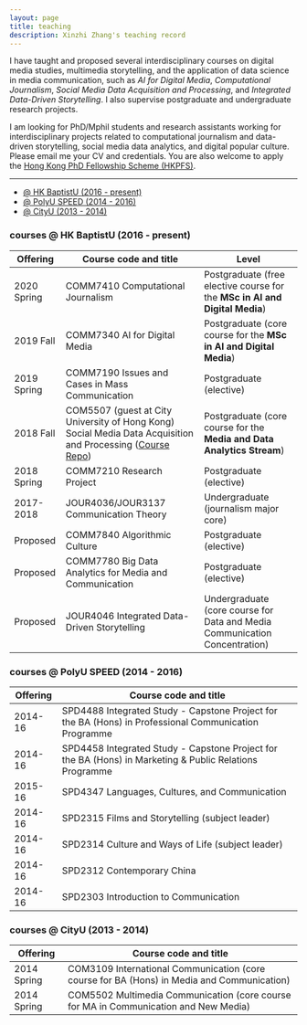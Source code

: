 ```yaml
---
layout: page
title: teaching
description: Xinzhi Zhang's teaching record
---
```


I have taught and proposed several interdisciplinary courses on digital media studies, multimedia storytelling, and the application of data science in media communication, such as *AI for Digital Media*, *Computational Journalism*, *Social Media Data Acquisition and Processing*, and *Integrated Data-Driven Storytelling*. I also supervise postgraduate and undergraduate research projects.

I am looking for PhD/Mphil students and research assistants working for interdisciplinary projects related to computational journalism and data-driven storytelling, social media data analytics, and digital popular culture. Please email me your CV and credentials. You are also welcome to apply the [Hong Kong PhD Fellowship Scheme (HKPFS)](https://cerg1.ugc.edu.hk/hkpfs/index.html).  


---

<ul class="nav">
    <li><a href="#hkbu_course">@ HK BaptistU (2016 - present)</a></li>
    <li><a href="#polyu_course">@ PolyU SPEED (2014 - 2016)</a></li>
    <li><a href="#cityu_courese">@ CityU (2013 - 2014) </a></li>
</ul>


### <a name="hkbu_course"></a>courses @ HK BaptistU (2016 - present)

|Offering | Course code and title | Level |   
|--- | --- | --- |
|2020 Spring |  COMM7410 Computational Journalism | Postgraduate (free elective course for the **MSc in AI and Digital Media**) |
|2019 Fall |  COMM7340 AI for Digital Media | Postgraduate (core course for the **MSc in AI and Digital Media**) |
|2019 Spring | COMM7190 Issues and Cases in Mass Communication | Postgraduate (elective) |
|2018 Fall | COM5507 (guest at City University of Hong Kong) Social Media Data Acquisition and Processing ([Course Repo](https://github.com/xzzhang2/201819A_cityu_com5507)) | Postgraduate (core course for the **Media and Data Analytics Stream**) |
|2018 Spring | COMM7210 Research Project | Postgraduate (elective) |
|2017-2018 | JOUR4036/JOUR3137 Communication Theory | Undergraduate (journalism major core) |
|Proposed | COMM7840 Algorithmic Culture | Postgraduate (elective) |
|Proposed | COMM7780 Big Data Analytics for Media and Communication | Postgraduate (elective) |
|Proposed | JOUR4046 Integrated Data-Driven Storytelling | Undergraduate (core course for Data and Media Communication Concentration) |

### <a name="polyu_course"></a>courses @ PolyU SPEED (2014 - 2016)

| Offering | Course code and title |   
|--- | --- |
| 2014-16 | SPD4488 Integrated Study - Capstone Project for the BA (Hons) in Professional Communication Programme |
| 2014-16 | SPD4458 Integrated Study - Capstone Project for the BA (Hons) in Marketing & Public Relations Programme |
| 2015-16 | SPD4347 Languages, Cultures, and Communication |
| 2014-16 | SPD2315 Films and Storytelling (subject leader) |
| 2014-16 | SPD2314 Culture and Ways of Life (subject leader) |
| 2014-16 | SPD2312 Contemporary China  |
| 2014-16 | SPD2303 Introduction to Communication |

### <a name="cityu_courese"></a>courses @ CityU (2013 - 2014)

| Offering | Course code and title |   
|--- | --- |
| 2014 Spring | COM3109 International Communication (core course for BA (Hons) in Media and Communication) |
| 2014 Spring | COM5502 Multimedia Communication (core course for MA in Communication and New Media) |


